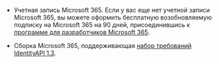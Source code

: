 * Учетная запись Microsoft 365. Если у вас еще нет учетной записи Microsoft 365, вы можете оформить бесплатную возобновляемую подписку на Microsoft 365 на 90 дней, присоединившись к [программе для разработчиков Microsoft 365](https://developer.microsoft.com/office/dev-program). 

* Сборка Microsoft 365, поддерживающая [набор требований IdentityAPI 1.3](/javascript/api/requirement-sets/common/identity-api-requirement-sets).
